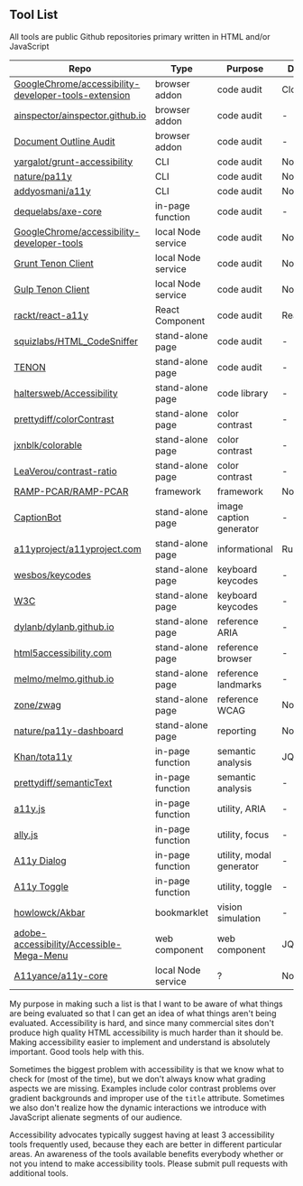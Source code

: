Tool List
---

All tools are public Github repositories primary written in HTML and/or JavaScript

Repo                                                                                                                           |Type              |Purpose                 |Dependencies
-------------------------------------------------------------------------------------------------------------------------------|------------------|------------------------|------------
[GoogleChrome/accessibility-developer-tools-extension](https://github.com/GoogleChrome/accessibility-developer-tools-extension)|browser addon     |code audit              |Closure Compiler
[ainspector/ainspector.github.io](https://github.com/ainspector/ainspector.github.io)                                          |browser addon     |code audit              |-
[Document Outline Audit](https://github.com/edenspiekermann/outline-audit)                                                     |browser addon     |code audit              |-
[yargalot/grunt-accessibility](https://github.com/yargalot/grunt-accessibility)                                                |CLI               |code audit              |Node/Grunt
[nature/pa11y](https://github.com/nature/pa11y)                                                                                |CLI               |code audit              |Node/PhantonJS
[addyosmani/a11y](https://github.com/addyosmani/a11y)                                                                          |CLI               |code audit              |Node/PhantomJS
[dequelabs/axe-core](https://github.com/dequelabs/axe-core)                                                                    |in-page function  |code audit              |-
[GoogleChrome/accessibility-developer-tools](https://github.com/GoogleChrome/accessibility-developer-tools)                    |local Node service|code audit              |Node
[Grunt Tenon Client](https://github.com/egauci/grunt-tenon-client)                                                             |local Node service|code audit              |Node/Grunt
[Gulp Tenon Client](https://github.com/egauci/gulp-tenon-client)                                                               |local Node service|code audit              |Node/Gulp
[rackt/react-a11y](https://github.com/rackt/react-a11y)                                                                        |React Component   |code audit              |React
[squizlabs/HTML_CodeSniffer](https://github.com/squizlabs/HTML_CodeSniffer)                                                    |stand-alone page  |code audit              |-
[TENON](http://tenon.io/)                                                                                                      |stand-alone page  |code audit              |-
[haltersweb/Accessibility](https://github.com/haltersweb/Accessibility)                                                        |stand-alone page  |code library            |-
[prettydiff/colorContrast](https://github.com/prettydiff/colorContrast)                                                        |stand-alone page  |color contrast          |-
[jxnblk/colorable](https://github.com/jxnblk/colorable)                                                                        |stand-alone page  |color contrast          |-
[LeaVerou/contrast-ratio](https://github.com/LeaVerou/contrast-ratio)                                                          |stand-alone page  |color contrast          |-
[RAMP-PCAR/RAMP-PCAR](https://github.com/RAMP-PCAR/RAMP-PCAR)                                                                  |framework         |framework               |Node/Grunt
[CaptionBot](https://www.captionbot.ai/)                                                                                       |stand-alone page  |image caption generator |-
[a11yproject/a11yproject.com](https://github.com/a11yproject/a11yproject.com)                                                  |stand-alone page  |informational           |Ruby
[wesbos/keycodes](https://github.com/wesbos/keycodes)                                                                          |stand-alone page  |keyboard keycodes       |-
[W3C](http://w3c.github.io/uievents/tools/key-event-viewer.html)                                                               |stand-alone page  |keyboard keycodes       |-
[dylanb/dylanb.github.io](https://github.com/dylanb/dylanb.github.io)                                                          |stand-alone page  |reference ARIA          |-
[html5accessibility.com](http://html5accessibility.com/)                                                                       |stand-alone page  |reference browser       |-
[melmo/melmo.github.io](https://github.com/melmo/melmo.github.io)                                                              |stand-alone page  |reference landmarks     |-
[zone/zwag](https://github.com/zone/zwag)                                                                                      |stand-alone page  |reference WCAG          |Node
[nature/pa11y-dashboard](https://github.com/nature/pa11y-dashboard)                                                            |stand-alone page  |reporting               |Node/PhantomJS
[Khan/tota11y](https://github.com/Khan/tota11y)                                                                                |in-page function  |semantic analysis       |JQuery
[prettydiff/semanticText](https://github.com/prettydiff/semanticText)                                                          |in-page function  |semantic analysis       |-
[a11y.js](https://github.com/IBM-Watson/a11y.js)                                                                               |in-page function  |utility, ARIA           |-
[ally.js](http://allyjs.io/)                                                                                                   |in-page function  |utility, focus          |-
[A11y Dialog](edenspiekermann/a11y-dialog)                                                                                     |in-page function  |utility, modal generator|-
[A11y Toggle](edenspiekermann/a11y-toggle)                                                                                     |in-page function  |utility, toggle         |-
[howlowck/Akbar](https://github.com/howlowck/Akbar)                                                                            |bookmarklet       |vision simulation       |-
[adobe-accessibility/Accessible-Mega-Menu](https://github.com/adobe-accessibility/Accessible-Mega-Menu)                        |web component     |web component           |JQuery
[A11yance/a11y-core](https://github.com/A11yance/a11y-core)                                                                    |local Node service|?                       |Node/Grunt



My purpose in making such a list is that I want to be aware of what things are being evaluated so that I can get an idea of what things aren't being evaluated.  Accessibility is hard, and since many commercial sites don't produce high quality HTML accessibility is much harder than it should be.  Making accessibility easier to implement and understand is absolutely important.  Good tools help with this.

Sometimes the biggest problem with accessibility is that we know what to check for (most of the time), but we don't always know what grading aspects we are missing.  Examples include color contrast problems over gradient backgrounds and improper use of the `title` attribute.  Sometimes we also don't realize how the dynamic interactions we introduce with JavaScript alienate segments of our audience.

Accessibility advocates typically suggest having at least 3 accessibility tools frequently used, because they each are better in different particular areas.  An awareness of the tools available benefits everybody whether or not you intend to make accessibility tools.  Please submit pull requests with additional tools.
